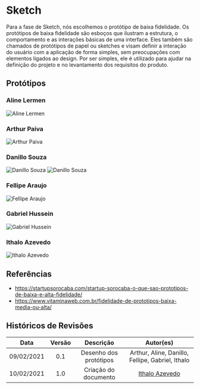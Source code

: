 # Sketch
Para a fase de Sketch, nós escolhemos o protótipo de baixa fidelidade. Os protótipos de baixa fidelidade são esboços que ilustram a estrutura, o comportamento e as interações básicas de uma interface. Eles também são chamados de protótipos de papel ou sketches e visam definir a interação do usuário com a aplicação de forma simples, sem preocupações com elementos ligados ao design. Por ser simples, ele é utilizado para ajudar na definição do projeto e no levantamento dos requisitos do produto.

## Protótipos

### Aline Lermen
![Aline Lermen](../assets/images/protótipos/prototipoPapel/aline.png)

### Arthur Paiva
![Arthur Paiva](../assets/images/protótipos/prototipoPapel/arthur.jpeg)

### Danillo Souza
![Danillo Souza](../assets/images/protótipos/prototipoPapel/danillo.jpg)
![Danillo Souza](../assets/images/protótipos/prototipoPapel/danillo2.jpg)

### Fellipe Araujo
![Fellipe Araujo](../assets/images/protótipos/prototipoPapel/fellipe.jpg)

### Gabriel Hussein
![Gabriel Hussein](../assets/images/protótipos/prototipoPapel/gabriel.jpg)

### Ithalo Azevedo
![Ithalo Azevedo](../assets/images/protótipos/prototipoPapel/ithalo.jpeg)

## Referências
- https://startupsorocaba.com/startup-sorocaba-o-que-sao-prototipos-de-baixa-e-alta-fidelidade/
- https://www.vitaminaweb.com.br/fidelidade-de-prototipos-baixa-media-ou-alta/

## Históricos de Revisões

|    Data    | Versão |       Descrição        |                     Autor(es)                      |
| :--------: | :----: | :--------------------: | :------------------------------------------------: |
| 09/02/2021 |  0.1   | Desenho dos protótipos |  Arthur, Aline, Danillo, Fellipe, Gabriel, Ithalo  |
| 10/02/2021 |  1.0   |  Criação do documento  | [Ithalo Azevedo](https://github.com/ithaloazevedo) |